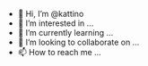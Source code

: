 - 👋 Hi, I’m @kattino
- 👀 I’m interested in ...
- 🌱 I’m currently learning ...
- 💞️ I’m looking to collaborate on ...
- 📫 How to reach me ...

<!---
kattino/kattino is a ✨ special ✨ repository because its `README.md` (this file) appears on your GitHub profile.
You can click the Preview link to take a look at your changes.
--->
